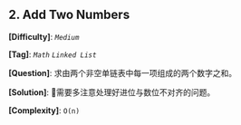 ## 2. Add Two Numbers

__[Difficulty]__: _`Medium`_

__[Tag]__: _`Math`_ _`Linked List`_

__[Question]__: 求由两个非空单链表中每一项组成的两个数字之和。

__[Solution]__: 需要多注意处理好进位与数位不对齐的问题。

__[Complexity]__: `O(n)`
